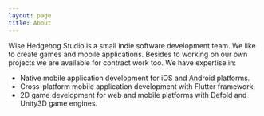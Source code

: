 ```yaml
---
layout: page
title: About
---
```


Wise Hedgehog Studio is a small indie software development team. We like to create games and mobile applications. Besides to working on our own projects we are available for contract work too. We have expertise in:

* Native mobile application development for iOS and Android platforms.
* Cross-platform mobile application development with Flutter framework.
* 2D game development for web and mobile platforms with Defold and Unity3D game engines.